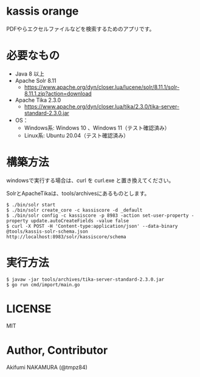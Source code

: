# kassis orange

PDFやらエクセルファイルなどを検索するためのアプリです。

# 必要なもの

- Java 8 以上
- Apache Solr 8.11
  - https://www.apache.org/dyn/closer.lua/lucene/solr/8.11.1/solr-8.11.1.zip?action=download
- Apache Tika 2.3.0
  - https://www.apache.org/dyn/closer.lua/tika/2.3.0/tika-server-standard-2.3.0.jar
- OS：
  - Windows系: Windows 10 、Windows 11（テスト確認済み）
  - Linux系: Ubuntu 20.04（テスト確認済み）

# 構築方法 

windowsで実行する場合は、curl を curl.exe と置き換えてください。

SolrとApacheTikaは、tools/archivesにあるものとします。

```
$ ./bin/solr start
$ ./bin/solr create_core -c kassiscore -d _default
$ ./bin/solr config -c kassiscore -p 8983 -action set-user-property -property update.autoCreateFields -value false
$ curl -X POST -H 'Content-type:application/json' --data-binary @tools/kassis-solr-schema.json  http://localhost:8983/solr/kassiscore/schema
```

# 実行方法

```
$ javaw -jar tools/archives/tika-server-standard-2.3.0.jar 
$ go run cmd/import/main.go
```


# LICENSE

MIT

# Author, Contributor

Akifumi NAKAMURA (@tmpz84)
